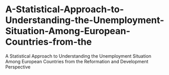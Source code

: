# A-Statistical-Approach-to-Understanding-the-Unemployment-Situation-Among-European-Countries-from-the
A Statistical Approach to Understanding the Unemployment Situation Among European Countries from the Reformation and Development Perspective
